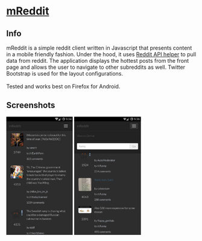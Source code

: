 <a href="http://stcode09.github.io/mreddit/" >mReddit</a>
=======

<h2> Info </h2>
mReddit is a simple reddit client written in Javascript that presents content in a mobile friendly fashion. Under the hood, it uses <a href="https://github.com/sahilm/reddit.js/tree/master">Reddit API helper</a> to pull data from reddit. The application displays the hottest posts from the front page and allows the user to navigate to other subreddits as well. Twitter Bootstrap is used for the layout configurations.
<br>
<br>
Tested and works best on Firefox for Android.

<h2> Screenshots </h2>

<img src="/img/screen1.png" width="35%" height="35%"/>
<img src="/img/screen2.png" width="35%" height="35%"/>

